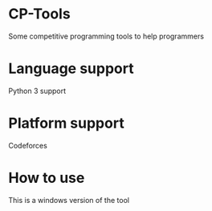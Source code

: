 # CP-Tools
Some competitive programming tools to help programmers

# Language support
Python 3 support

# Platform support
Codeforces

# How to use
This is a windows version of the tool
